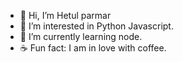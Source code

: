 - 👋 Hi, I’m Hetul parmar
- 👀 I’m interested in Python Javascript.
- 🌱 I’m currently learning node. 
- ☕ Fun fact: I am in love with coffee.
